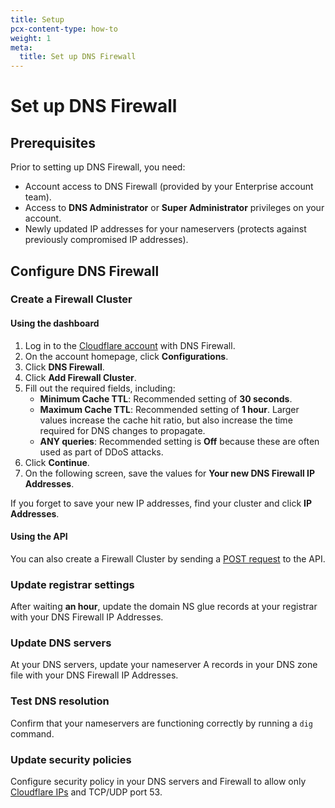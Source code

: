 ```yaml
---
title: Setup
pcx-content-type: how-to
weight: 1
meta:
  title: Set up DNS Firewall
---
```


# Set up DNS Firewall

## Prerequisites

Prior to setting up DNS Firewall, you need:

*   Account access to DNS Firewall (provided by your Enterprise account team).
*   Access to **DNS Administrator** or **Super Administrator** privileges on your account.
*   Newly updated IP addresses for your nameservers (protects against previously compromised IP addresses).

## Configure DNS Firewall

### Create a Firewall Cluster

#### Using the dashboard

1.  Log in to the [Cloudflare account](https://dash.cloudflare.com) with DNS Firewall.
2.  On the account homepage, click **Configurations**.
3.  Click **DNS Firewall**.
4.  Click **Add Firewall Cluster**.
5.  Fill out the required fields, including:
    *   **Minimum Cache TTL**: Recommended setting of **30 seconds**.
    *   **Maximum Cache TTL**: Recommended setting of **1 hour**. Larger values increase the cache hit ratio, but also increase the time required for DNS changes to propagate.
    *   **ANY queries**: Recommended setting is **Off** because these are often used as part of DDoS attacks.
6.  Click **Continue**.
7.  On the following screen, save the values for **Your new DNS Firewall IP Addresses**.

<Aside type="note" header="Note:">

If you forget to save your new IP addresses, find your cluster and click **IP Addresses**.

</Aside>

#### Using the API

You can also create a Firewall Cluster by sending a [POST request](https://api.cloudflare.com/#dns-firewall-create-dns-firewall-cluster) to the API.

### Update registrar settings

After waiting **an hour**, update the domain NS glue records at your registrar with your DNS Firewall IP Addresses.

### Update DNS servers

At your DNS servers, update your nameserver A records in your DNS zone file with your DNS Firewall IP Addresses.

### Test DNS resolution

Confirm that your nameservers are functioning correctly by running a `dig` command.

### Update security policies

Configure security policy in your DNS servers and Firewall to allow only [Cloudflare IPs](https://cloudflare.com/ips) and TCP/UDP port 53.
